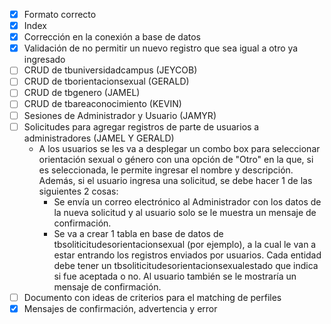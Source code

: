 - [x] Formato correcto
- [x] Index
- [x] Corrección en la conexión a base de datos
- [x] Validación de no permitir un nuevo registro que sea igual a otro ya ingresado
- [ ] CRUD de tbuniversidadcampus (JEYCOB)
- [ ] CRUD de tborientacionsexual (GERALD)
- [ ] CRUD de tbgenero (JAMEL)
- [ ] CRUD de tbareaconocimiento (KEVIN)
- [ ] Sesiones de Administrador y Usuario (JAMYR)
- [ ] Solicitudes para agregar registros de parte de usuarios a administradores (JAMEL Y GERALD)
	- A los usuarios se les va a desplegar un combo box para seleccionar orientación sexual o género con una opción de "Otro" en la que, si es seleccionada, le permite ingresar el nombre y descripción. Además, si el usuario ingresa una solicitud, se debe hacer 1 de las siguientes 2 cosas:
		- Se envía un correo electrónico al Administrador con los datos de la nueva solicitud y al usuario solo se le muestra un mensaje de confirmación.
		- Se va a crear 1 tabla en base de datos de tbsoliticitudesorientacionsexual (por ejemplo), a la cual le van a estar entrando los registros enviados por usuarios. Cada entidad debe tener un tbsoliticitudesorientacionsexualestado que indica si fue aceptada o no. Al usuario también se le mostraría un mensaje de confirmación.
- [ ] Documento con ideas de criterios para el matching de perfiles
- [x] Mensajes de confirmación, advertencia y error
